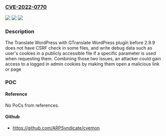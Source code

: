 ### [CVE-2022-0770](https://cve.mitre.org/cgi-bin/cvename.cgi?name=CVE-2022-0770)
![](https://img.shields.io/static/v1?label=Product&message=Translate%20WordPress%20with%20GTranslate&color=blue)
![](https://img.shields.io/static/v1?label=Version&message=2.9.9%3C%202.9.9%20&color=brighgreen)
![](https://img.shields.io/static/v1?label=Vulnerability&message=CWE-352%20Cross-Site%20Request%20Forgery%20(CSRF)&color=brighgreen)

### Description

The Translate WordPress with GTranslate WordPress plugin before 2.9.9 does not have CSRF check in some files, and write debug data such as user's cookies in a publicly accessible file if a specific parameter is used when requesting them. Combining those two issues, an attacker could gain access to a logged in admin cookies by making them open a malicious link or page

### POC

#### Reference
No PoCs from references.

#### Github
- https://github.com/ARPSyndicate/cvemon

